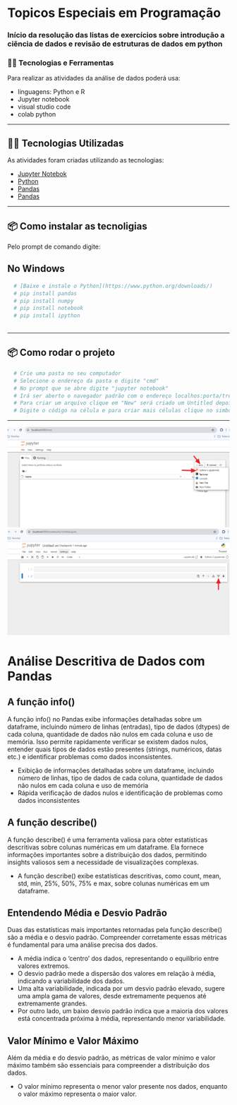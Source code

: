 # Topicos Especiais em Programação

###  Início da resolução das listas de exercícios sobre introdução a ciência de dados e revisão de estruturas de dados em python

### 👨‍💻️ Tecnologias e Ferramentas
Para realizar as atividades da análise de dados poderá usa:
* linguagens: Python e R
* Jupyter notebook
* visual studio code
* colab python

---
## 👨‍💻️ Tecnologias Utilizadas
As atividades foram criadas utilizando as tecnologias:
- [Jupyter Notebok](https://jupyter.org/install)
- [Python](https://www.python.org/doc/)
- [Pandas](https://pypi.org/project/pandas/)
- [Pandas](https://numpy.org/install/)

---
## 📦️ Como instalar as tecnoligias
Pelo prompt de comando digite:
## No Windows
```bash
  # [Baixe e instale o Python](https://www.python.org/downloads/)
  # pip install pandas
  # pip install numpy
  # pip install notebook
  # pip install ipython
 
```
---

## 📦️ Como rodar o projeto
```bash
  # Crie uma pasta no seu computador
  # Selecione o endereço da pasta e digite "cmd"
  # No prompt que se abre digite "jupyter notebook"
  # Irá ser aberto o navegador padrão com o endereço localhos:porta/tree
  # Para criar um arquivo clique em "New" será criado um Untitled depois renomeio-o
  # Digite o código na célula e para criar mais células clique no simbolo "+"

  ```

---
<img src="https://github.com/Nwldo/Analise_de_dados/blob/main/img/jupyter_1.png">
<img src="https://github.com/Nwldo/Analise_de_dados/blob/main/img/jupyter_2.png">

# Análise Descritiva de Dados com Pandas

## A função info()
A função info() no Pandas exibe informações detalhadas sobre um dataframe, incluindo número de linhas (entradas), tipo de dados (dtypes) de cada coluna, quantidade de dados não nulos em cada coluna e uso de memória. Isso permite rapidamente verificar se existem dados nulos, entender quais tipos de dados estão presentes (strings, numéricos, datas etc.) e identificar problemas como dados inconsistentes.

* Exibição de informações detalhadas sobre um dataframe, incluindo número de linhas, tipo de dados de cada coluna, quantidade de dados não nulos em cada coluna e uso de memória
* Rápida verificação de dados nulos e identificação de problemas como dados inconsistentes

## A função describe()
A função describe() é uma ferramenta valiosa para obter estatísticas descritivas sobre colunas numéricas em um dataframe. Ela fornece informações importantes sobre a distribuição dos dados, permitindo insights valiosos sem a necessidade de visualizações complexas.

* A função describe() exibe estatísticas descritivas, como count, mean, std, min, 25%, 50%, 75% e max, sobre colunas numéricas em um dataframe.

## Entendendo Média e Desvio Padrão
Duas das estatísticas mais importantes retornadas pela função describe() são a média e o desvio padrão. Compreender corretamente essas métricas é fundamental para uma análise precisa dos dados.

* A média indica o ‘centro’ dos dados, representando o equilíbrio entre valores extremos.
* O desvio padrão mede a dispersão dos valores em relação à média, indicando a variabilidade dos dados.
* Uma alta variabilidade, indicada por um desvio padrão elevado, sugere uma ampla gama de valores, desde extremamente pequenos até extremamente grandes.
* Por outro lado, um baixo desvio padrão indica que a maioria dos valores está concentrada próxima à média, representando menor variabilidade.

## Valor Mínimo e Valor Máximo
Além da média e do desvio padrão, as métricas de valor mínimo e valor máximo também são essenciais para compreender a distribuição dos dados.

* O valor mínimo representa o menor valor presente nos dados, enquanto o valor máximo representa o maior valor.

